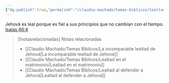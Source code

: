 ```yaml
---
{"dg-publish":true,"permalink":"/claudio-machado/temas-biblicos/lealtad-y-principios/","title":"Lealtad y principios","tags":["lealtad"]}
---
```


Jehová es leal porque es fiel a sus principios que no cambian con el tiempo. [Isaías 46:4](https://wol.jw.org/es/wol/bc/r4/lp-s/1102002053/15/0)



> [!notasrelacionadas] Notas relacionadas
> - [[Claudio Machado/Temas Bíblicos/La incomparable lealtad de Jehová\|La incomparable lealtad de Jehová]]
> - [[Claudio Machado/Temas Bíblicos/Lealtad en el matrimonio\|Lealtad en el matrimonio]]
> - [[Claudio Machado/Temas Bíblicos/Lealtad al defender a Jehová\|Lealtad al defender a Jehová]]

